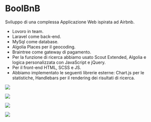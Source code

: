 # BoolBnB
Sviluppo di una complessa Applicazione Web ispirata ad Airbnb.
- Lovoro in team.
- Laravel come back-end.
- MySql come database.
- Algolia Places per il geocoding.
- Braintree come gateway di pagamento.
- Per la funzione di ricerca abbiamo usato Scout Extended, Algolia e logica personalizzata con JavaScript e jQuery.
- Per il front-end HTML, SCSS e JS.
- Abbiamo implementato le  seguenti librerie esterne: Chart.js per le statistiche, Handlebars per il rendering dei risultati di ricerca.


![](screenshots/1.png)

![](screenshots/2.png)

![](screenshots/3.png)

![](screenshots/4.png)
